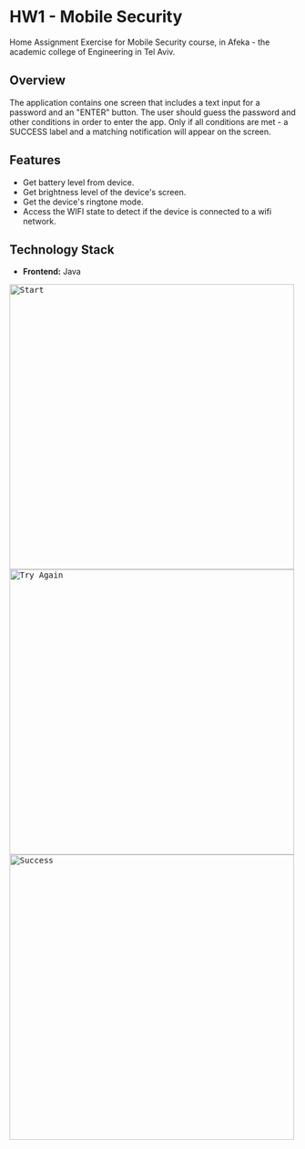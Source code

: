 # HW1 - Mobile Security

Home Assignment Exercise for Mobile Security course, in Afeka - the academic college
of Engineering in Tel Aviv.

## Overview

The application contains one screen that includes a text input for a password and an "ENTER" button.
The user should guess the password and other conditions in order to enter the app.
Only if all conditions are met - a SUCCESS label and a matching notification will appear on the screen.

## Features

- Get battery level from device.
- Get brightness level of the device's screen.
- Get the device's ringtone mode.
- Access the WIFI state to detect if the device is connected to a wifi network.

## Technology Stack

- **Frontend:** Java

<div class="row">
<kbd><img  src="https://github.com/AvitalShmueli/MobileSecurityHW1/assets/158744805/ab61766b-6207-4787-99f0-1a86bc70e980" alt="Start"  style="height:500px;"/></kbd> 
<kbd><img  src="https://github.com/AvitalShmueli/MobileSecurityHW1/assets/158744805/3f84e418-e5c1-4a71-98f7-771b75fb3e00" alt="Try Again"  style="height:500px;"/></kbd>   
<kbd><img  src="https://github.com/AvitalShmueli/MobileSecurityHW1/assets/158744805/ca8a6d58-abfa-46d7-af87-864b1ad0170c" alt="Success"  style="height:500px;"/></kbd>
</div>
